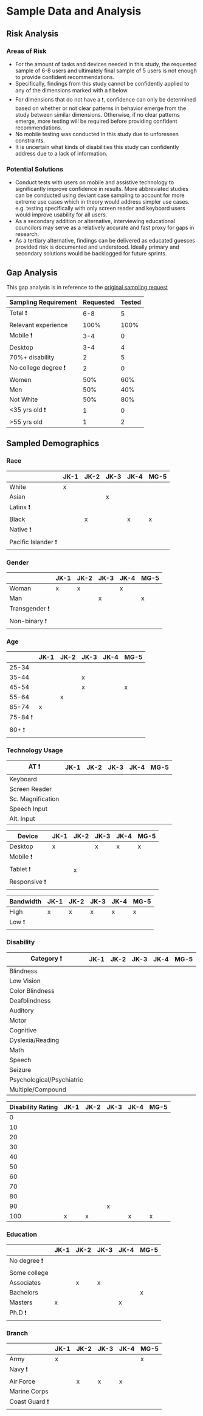 # Sample Data and Analysis

## Risk Analysis

### Areas of Risk
- For the amount of tasks and devices needed in this study, the requested sample of 6-8 users and ultimately final sample of 5 users is not enough to provide confident recommendations. 
- Specifically, findings from this study cannot be confidently applied to any of the dimensions marked with a :heavy_exclamation_mark: below. 
- For dimensions that do not have a :heavy_exclamation_mark:, confidence can only be determined based on whether or not clear patterns in behavior emerge from the study between similar dimensions. Otherwise, if no clear patterns emerge, more testing will be required before providing confident recommendations. 
- No mobile testing was conducted in this study due to unforeseen constraints.
- It is uncertain what kinds of disabilities this study can confidently address due to a lack of information. 

### Potential Solutions
- Conduct tests with users on mobile and assistive technology to significantly improve confidence in results. More abbreviated studies can be conducted using deviant case sampling to account for more extreme use cases which in theory would address simpler use cases. e.g. testing specifically with only screen reader and keyboard users would improve usability for all users.
- As a secondary addition or alternative, interviewing educational councilors may serve as a relatively accurate and fast proxy for gaps in research.
- As a tertiary alternative, findings can be delivered as educated guesses provided risk is documented and understood. Ideally primary and secondary solutions would be backlogged for future sprints.

## Gap Analysis
This gap analysis is in reference to the [original sampling request](https://github.com/department-of-veterans-affairs/va.gov-team/blob/master/products/public-websites/how-to-apply-wizards/discovery/research/wizard-research-plan.md)

| Sampling Requirement | Requested | Tested | 
|------------------|------|------|
| Total :heavy_exclamation_mark: | 6-8 | 5 |
| Relevant experience | 100% | 100% |
| Mobile :heavy_exclamation_mark: | 3-4 | 0 |
| Desktop | 3-4 | 4 |
| 70%+ disability | 2 | 5 |
| No college degree :heavy_exclamation_mark: | 2 | 0 |
| Women | 50% | 60% |
| Men  | 50% | 40% |
| Not White | 50% | 80% |
| <35 yrs old :heavy_exclamation_mark: | 1 | 0 |
| >55 yrs old | 1 | 2 |

## Sampled Demographics


### Race
|              | JK-1 | JK-2 | JK-3 | JK-4 | MG-5 |
|------------------|------|------|------|------|------|
| White            | x    |      |      |      |      |
| Asian            |      |      | x    |      |      |
| Latinx :heavy_exclamation_mark:           |      |      |      |      |      |
| Black            |      | x    |      | x    | x    |
| Native :heavy_exclamation_mark:          |      |      |      |      |      |
| Pacific Islander :heavy_exclamation_mark: |      |      |      |      |      |


### Gender
|              | JK-1 | JK-2 | JK-3 | JK-4 | MG-5 |
|-------------|------|------|------|------|------|
| Woman       | x    | x    |      | x    |      |
| Man         |      |      | x    |      |  x   |
| Transgender :heavy_exclamation_mark: |      |      |      |      |      |
| Non-binary :heavy_exclamation_mark:  |      |      |      |      |      |


### Age
|              | JK-1 | JK-2 | JK-3 | JK-4 | MG-5 |
|---------------|------|------|------|------|------|
| 25-34 |      |      |      |      |      |
| 35-44 |      |      | x    |      |      |
| 45-54 |      |      | x    |      | x    |
| 55-64 |      | x    |      |      |      |
| 65-74 | x    |      |      |      |      |
| 75-84 :heavy_exclamation_mark: |      |      |      |      |      |
| 80+ :heavy_exclamation_mark: |      |      |      |      |      |


### Technology Usage 
| AT :heavy_exclamation_mark:            | JK-1 | JK-2 | JK-3 | JK-4 | MG-5 |
|---------------|------|------|------|------|------|
| Keyboard      |      |      |      |      |      |
| Screen Reader |      |      |      |      |      |
| Sc. Magnification |      |      |      |      |      |
| Speech Input |      |      |      |      |      |
| Alt. Input |      |      |      |      |      |

| Device             | JK-1 | JK-2 | JK-3 | JK-4 | MG-5 |
|---------------|------|------|------|------|------|
| Desktop       | x    |      | x    | x    | x    |
| Mobile :heavy_exclamation_mark:       |      |      |      |      |      |
| Tablet :heavy_exclamation_mark:       |      | x    |      |      |      |
| Responsive :heavy_exclamation_mark:   |      |      |      |      |      |

| Bandwidth             | JK-1 | JK-2 | JK-3 | JK-4 | MG-5 |
|---------------|------|------|------|------|------|
| High    |   x   |   x   |   x   |    x  |     x |
| Low :heavy_exclamation_mark:    |      |      |      |      |      |


### Disability 
| Category :heavy_exclamation_mark:               | JK-1 | JK-2 | JK-3 | JK-4 | MG-5 |
|---------------------------|------|------|------|------|------|
| Blindness                 |      |      |      |      |      |
| Low Vision                |      |      |      |      |      |
| Color Blindness           |      |      |      |      |      |
| Deafblindness             |      |      |      |      |      |
| Auditory                  |      |      |      |      |      |
| Motor                     |      |      |      |      |      |
| Cognitive                 |      |      |      |      |      |
| Dyslexia/Reading          |      |      |      |      |      |
| Math                      |      |      |      |      |      |
| Speech                    |      |      |      |      |      |
| Seizure                   |      |      |      |      |      |
| Psychological/Psychiatric |      |      |      |      |      |
| Multiple/Compound         |      |      |      |      |      |

| Disability Rating | JK-1 | JK-2 | JK-3 | JK-4 | MG-5 |
|-------------------|------|------|------|------|------|
| 0                 |      |      |      |      |      |
| 10                |      |      |      |      |      |
| 20                |      |      |      |      |      |
| 30                |      |      |      |      |      |
| 40                |      |      |      |      |      |
| 50                |      |      |      |      |      |
| 60                |      |      |      |      |      |
| 70                |      |      |      |      |      |
| 80                |      |      |      |      |      |
| 90                |      |      | x    |      |      |
| 100               | x    | x    |      | x    |  x   |


### Education
|     | JK-1 | JK-2 | JK-3 | JK-4 | MG-5 |
|--------------|------|------|------|------|------|
| No degree :heavy_exclamation_mark:    |      |      |      |      |      |
| Some college |      |      |      |      |      |
| Associates   |      | x    | x    |      |      |
| Bachelors   |      |      |      |      | x    |
| Masters      | x    |      |      | x    |      |
| Ph.D :heavy_exclamation_mark:        |      |      |      |      |      |


### Branch
|        | JK-1 | JK-2 | JK-3 | JK-4 | MG-5 |
|--------------|------|------|------|------|------|
| Army         | x    |      |      |      | x    |
| Navy :heavy_exclamation_mark:        |      |      |      |      |      |
| Air Force    |      | x    | x    | x    |      |
| Marine Corps |      |      |      |      |      |
| Coast Guard :heavy_exclamation_mark: |      |      |      |      |      |

